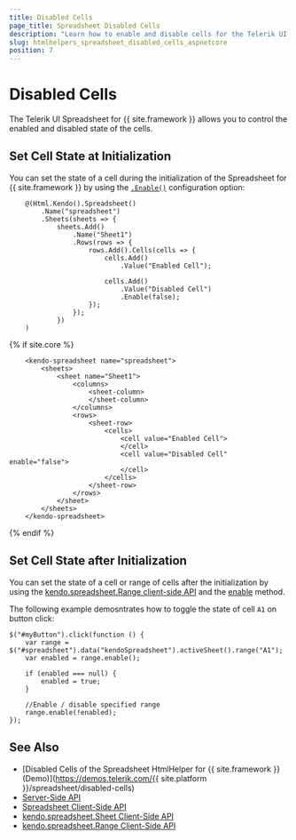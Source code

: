 ```yaml
---
title: Disabled Cells
page_title: Spreadsheet Disabled Cells
description: "Learn how to enable and disable cells for the Telerik UI Spreadsheet component for {{ site.framework }}."
slug: htmlhelpers_spreadsheet_disabled_cells_aspnetcore
position: 7
---
```


# Disabled Cells

The Telerik UI Spreadsheet for {{ site.framework }} allows you to control the enabled and disabled state of the cells.

## Set Cell State at Initialization

You can set the state of a cell during the initialization of the Spreadsheet for {{ site.framework }} by using the [`.Enable()`](/api/kendo.mvc.ui.fluent/spreadsheetsheetrowcellbuilder#enablesystemboolean) configuration option:

```HtmlHelper
    @(Html.Kendo().Spreadsheet()
        .Name("spreadsheet")
        .Sheets(sheets => {
            sheets.Add()
                .Name("Sheet1")
                .Rows(rows => {
                    rows.Add().Cells(cells => {
                        cells.Add()
                            .Value("Enabled Cell");

                        cells.Add()
                            .Value("Disabled Cell")
                            .Enable(false);
                    });
                });
            })
    )
```
{% if site.core %}
```TagHelper
	<kendo-spreadsheet name="spreadsheet">
		<sheets>
	 		<sheet name="Sheet1">
	 	 		<columns>
	 	 	 		<sheet-column>
	 	 	 		</sheet-column>
	 	 		</columns>
	 	 		<rows>
	 	 	 		<sheet-row>
	 	 	 	 		<cells>
	 	 	 	 	 		<cell value="Enabled Cell">
	 	 	 	 	 		</cell>
							<cell value="Disabled Cell" enable="false">
	 	 	 	 	 		</cell>
	 	 	 	 		</cells>
	 	 	 		</sheet-row>
	 	 		</rows>
	 		</sheet>
		</sheets>
	</kendo-spreadsheet>
```
{% endif %}

## Set Cell State after Initialization

You can set the state of a cell or range of cells after the initialization by using the [kendo.spreadsheet.Range client-side API](https://docs.telerik.com/kendo-ui/api/javascript/spreadsheet/range) and the [enable](https://docs.telerik.com/kendo-ui/api/javascript/spreadsheet/range/methods/enable) method.

The following example demosntrates how to toggle the state of cell `A1` on button click:

```
$("#myButton").click(function () {
    var range = $("#spreadsheet").data("kendoSpreadsheet").activeSheet().range("A1");
    var enabled = range.enable();

    if (enabled === null) {
        enabled = true;
    }

    //Enable / disable specified range
    range.enable(!enabled);
});
```

## See Also
* [Disabled Cells of the Spreadsheet HtmlHelper for {{ site.framework }} (Demo)](https://demos.telerik.com/{{ site.platform }}/spreadsheet/disabled-cells)
* [Server-Side API](/api/spreadsheet)
* [Spreadsheet Client-Side API](https://docs.telerik.com/kendo-ui/api/javascript/ui/spreadsheet)
* [kendo.spreadsheet.Sheet Client-Side API](https://docs.telerik.com/kendo-ui/api/javascript/spreadsheet/sheet)
* [kendo.spreadsheet.Range Client-Side API](https://docs.telerik.com/kendo-ui/api/javascript/spreadsheet/range)

